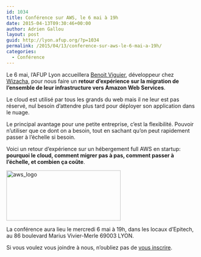 ```yaml
---
id: 1034
title: Conférence sur AWS, le 6 mai à 19h
date: 2015-04-13T09:30:46+00:00
author: Adrien Gallou
layout: post
guid: http://lyon.afup.org/?p=1034
permalink: /2015/04/13/conference-sur-aws-le-6-mai-a-19h/
categories:
  - Conférence
---
```

Le 6 mai, l&rsquo;AFUP Lyon accueillera [Benoit Viguier](https://twitter.com/b_viguier), développeur chez [Wizacha](https://wizacha.com/), pour nous faire un **retour d&rsquo;expérience sur la migration de l&rsquo;ensemble de leur infrastructure vers Amazon Web Services**.

Le cloud est utilisé par tous les grands du web mais il ne leur est pas réservé, nul besoin d’attendre plus tard pour déployer son application dans le nuage.

Le principal avantage pour une petite entreprise, c’est la flexibilité. Pouvoir n&rsquo;utiliser que ce dont on a besoin, tout en sachant qu&rsquo;on peut rapidement passer à l&rsquo;échelle si besoin.

Voici un retour d&rsquo;expérience sur un hébergement full AWS en startup: **pourquoi le cloud, comment migrer pas à pas, comment passer à l&rsquo;échelle, et combien ça coûte**.

[<img class="aligncenter size-medium wp-image-1035" src="http://lyon.afup.org/files/2015/04/aws_logo-300x132.png" alt="aws_logo" width="300" height="132" srcset="https://lyon.afup.org/files/2015/04/aws_logo-300x132.png 300w, https://lyon.afup.org/files/2015/04/aws_logo-500x219.png 500w, https://lyon.afup.org/files/2015/04/aws_logo.png 577w" sizes="(max-width: 300px) 100vw, 300px" />](http://lyon.afup.org/files/2015/04/aws_logo.png)

La conférence aura lieu le mercredi 6 mai à 19h, dans les locaux d’Epitech, au 86 boulevard Marius Vivier-Merle 69003 LYON.

<!-- iframe plugin v.4.3 wordpress.org/plugins/iframe/ -->

Si vous voulez vous joindre à nous, n’oubliez pas de [vous inscrire](https://retour-migration-aws.eventbrite.fr).